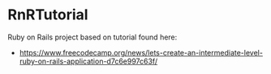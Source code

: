 # RnRTutorial
Ruby on Rails project based on tutorial found here:
 - https://www.freecodecamp.org/news/lets-create-an-intermediate-level-ruby-on-rails-application-d7c6e997c63f/
